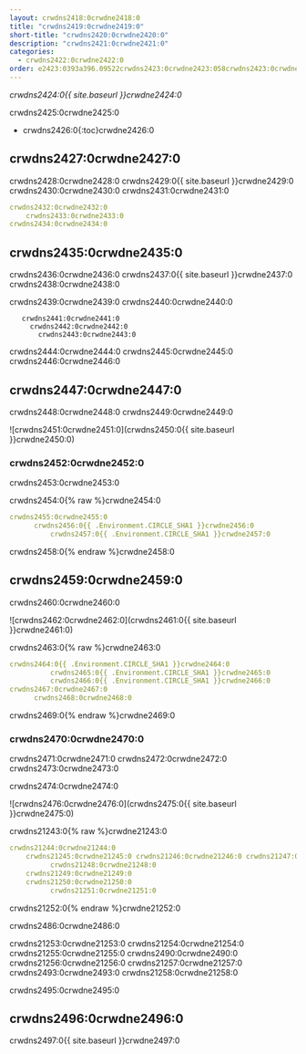 ```yaml
---
layout: crwdns2418:0crwdne2418:0
title: "crwdns2419:0crwdne2419:0"
short-title: "crwdns2420:0crwdne2420:0"
description: "crwdns2421:0crwdne2421:0"
categories:
  - crwdns2422:0crwdne2422:0
order: e2423:0393a396.09522crwdns2423:0crwdne2423:058crwdns2423:0crwdne2423:0
---
```

*crwdns2424:0{{ site.baseurl }}crwdne2424:0*

crwdns2425:0crwdne2425:0

* crwdns2426:0{:toc}crwdne2426:0

## crwdns2427:0crwdne2427:0

crwdns2428:0crwdne2428:0 crwdns2429:0{{ site.baseurl }}crwdne2429:0 crwdns2430:0crwdne2430:0 crwdns2431:0crwdne2431:0

```yaml
crwdns2432:0crwdne2432:0
    crwdns2433:0crwdne2433:0
crwdns2434:0crwdne2434:0          
```

## crwdns2435:0crwdne2435:0

crwdns2436:0crwdne2436:0 crwdns2437:0{{ site.baseurl }}crwdne2437:0 crwdns2438:0crwdne2438:0

crwdns2439:0crwdne2439:0 crwdns2440:0crwdne2440:0

       crwdns2441:0crwdne2441:0
         crwdns2442:0crwdne2442:0
           crwdns2443:0crwdne2443:0
    

crwdns2444:0crwdne2444:0 crwdns2445:0crwdne2445:0 crwdns2446:0crwdne2446:0

## crwdns2447:0crwdne2447:0

crwdns2448:0crwdne2448:0 crwdns2449:0crwdne2449:0

![crwdns2451:0crwdne2451:0](crwdns2450:0{{ site.baseurl }}crwdne2450:0)

### crwdns2452:0crwdne2452:0

crwdns2453:0crwdne2453:0

crwdns2454:0{% raw %}crwdne2454:0

```yaml
crwdns2455:0crwdne2455:0
      crwdns2456:0{{ .Environment.CIRCLE_SHA1 }}crwdne2456:0
          crwdns2457:0{{ .Environment.CIRCLE_SHA1 }}crwdne2457:0       
```

crwdns2458:0{% endraw %}crwdne2458:0

## crwdns2459:0crwdne2459:0

crwdns2460:0crwdne2460:0

![crwdns2462:0crwdne2462:0](crwdns2461:0{{ site.baseurl }}crwdne2461:0)

crwdns2463:0{% raw %}crwdne2463:0

```yaml
crwdns2464:0{{ .Environment.CIRCLE_SHA1 }}crwdne2464:0
          crwdns2465:0{{ .Environment.CIRCLE_SHA1 }}crwdne2465:0
          crwdns2466:0{{ .Environment.CIRCLE_SHA1 }}crwdne2466:0                          
crwdns2467:0crwdne2467:0
      crwdns2468:0crwdne2468:0
```

crwdns2469:0{% endraw %}crwdne2469:0

### crwdns2470:0crwdne2470:0

crwdns2471:0crwdne2471:0 crwdns2472:0crwdne2472:0 crwdns2473:0crwdne2473:0

crwdns2474:0crwdne2474:0

![crwdns2476:0crwdne2476:0](crwdns2475:0{{ site.baseurl }}crwdne2475:0)

crwdns21243:0{% raw %}crwdne21243:0

```yaml
crwdns21244:0crwdne21244:0   
    crwdns21245:0crwdne21245:0 crwdns21246:0crwdne21246:0 crwdns21247:0crwdne21247:0
          crwdns21248:0crwdne21248:0
    crwdns21249:0crwdne21249:0
    crwdns21250:0crwdne21250:0
          crwdns21251:0crwdne21251:0
```

crwdns21252:0{% endraw %}crwdne21252:0

crwdns2486:0crwdne2486:0

crwdns21253:0crwdne21253:0 crwdns21254:0crwdne21254:0 crwdns21255:0crwdne21255:0 crwdns2490:0crwdne2490:0 crwdns21256:0crwdne21256:0 crwdns21257:0crwdne21257:0 crwdns2493:0crwdne2493:0 crwdns21258:0crwdne21258:0

crwdns2495:0crwdne2495:0

## crwdns2496:0crwdne2496:0

crwdns2497:0{{ site.baseurl }}crwdne2497:0